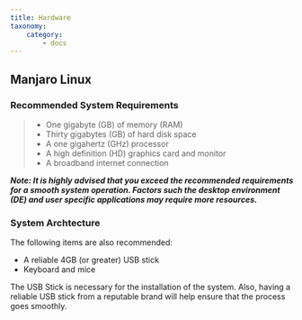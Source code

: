 ```yaml
---
title: Hardware
taxonomy:
    category:
        - docs
---
```


## Manjaro Linux

### Recommended System Requirements 
> - One gigabyte (GB) of memory (RAM)
> - Thirty gigabytes (GB) of hard disk space
> - A one gigahertz (GHz) processor
> - A high definition (HD) graphics card and monitor
> - A broadband internet connection

***Note: It is highly advised that you exceed the recommended requirements for a smooth system operation. Factors such the desktop environment (DE) and user specific applications may require more resources.***

### System Archtecture

The following items are also recommended:
- A reliable 4GB (or greater) USB stick
- Keyboard and mice

The USB Stick is necessary for the installation of the system. Also, having a reliable USB stick from a reputable brand will help ensure that the process goes smoothly. 
